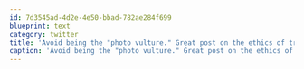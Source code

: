 ```yaml
---
id: 7d3545ad-4d2e-4e50-bbad-782ae284f699
blueprint: text
category: twitter
title: 'Avoid being the "photo vulture." Great post on the ethics of travel photography http://tinyurl.com/39qtuhg'
caption: 'Avoid being the "photo vulture." Great post on the ethics of travel photography http://tinyurl.com/39qtuhg'
---
```

